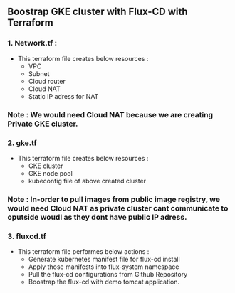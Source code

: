 ## Boostrap GKE cluster with Flux-CD with Terraform

### 1. Network.tf : 

- This terraform file creates below resources : 
  - VPC
  - Subnet
  - Cloud router
  - Cloud NAT
  - Static IP adress for NAT

### Note : We would need Cloud NAT because we are creating Private GKE cluster.

### 2. gke.tf 
- This terraform file creates below resources : 
  - GKE cluster
  - GKE node pool
  - kubeconfig file of above created cluster

### Note :  In-order to pull images from public image registry, we would need Cloud NAT as private cluster cant communicate to oputside woudl as they dont have public IP adress.

### 3. fluxcd.tf
- This terraform file performes below actions :
  - Generate kubernetes manifest file for flux-cd install
  - Apply those manifests into flux-system namespace
  - Pull the flux-cd configurations from Github Repository
  - Boostrap the flux-cd with demo tomcat application.